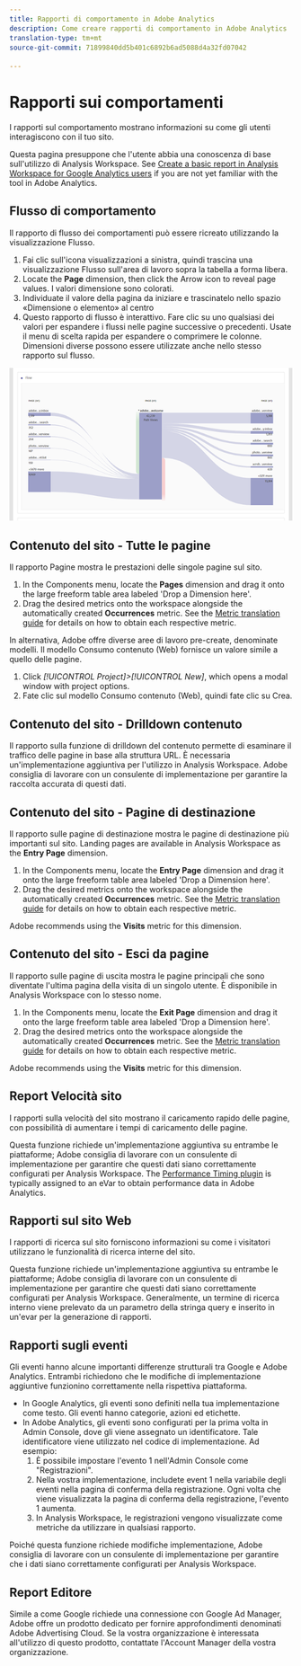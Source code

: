 ```yaml
---
title: Rapporti di comportamento in Adobe Analytics
description: Come creare rapporti di comportamento in Adobe Analytics
translation-type: tm+mt
source-git-commit: 71899840dd5b401c6892b6ad5088d4a32fd07042

---
```



# Rapporti sui comportamenti

I rapporti sul comportamento mostrano informazioni su come gli utenti interagiscono con il tuo sito.

Questa pagina presuppone che l'utente abbia una conoscenza di base sull'utilizzo di Analysis Workspace. See [Create a basic report in Analysis Workspace for Google Analytics users](create-report.md) if you are not yet familiar with the tool in Adobe Analytics.

## Flusso di comportamento

Il rapporto di flusso dei comportamenti può essere ricreato utilizzando la visualizzazione Flusso.

1. Fai clic sull'icona visualizzazioni a sinistra, quindi trascina una visualizzazione Flusso sull'area di lavoro sopra la tabella a forma libera.
2. Locate the **Page** dimension, then click the Arrow icon to reveal page values. I valori dimensione sono colorati.
3. Individuate il valore della pagina da iniziare e trascinatelo nello spazio «Dimensione o elemento» al centro
4. Questo rapporto di flusso è interattivo. Fare clic su uno qualsiasi dei valori per espandere i flussi nelle pagine successive o precedenti. Usate il menu di scelta rapida per espandere o comprimere le colonne. Dimensioni diverse possono essere utilizzate anche nello stesso rapporto sul flusso.

![Rapporto flusso](../assets/flow.png)

## Contenuto del sito - Tutte le pagine

Il rapporto Pagine mostra le prestazioni delle singole pagine sul sito.

1. In the Components menu, locate the **Pages** dimension and drag it onto the large freeform table area labeled 'Drop a Dimension here'.
2. Drag the desired metrics onto the workspace alongside the automatically created **Occurrences** metric. See the [Metric translation guide](common-metrics.md) for details on how to obtain each respective metric.

In alternativa, Adobe offre diverse aree di lavoro pre-create, denominate modelli. Il modello Consumo contenuto (Web) fornisce un valore simile a quello delle pagine.

1. Click *[!UICONTROL Project]&gt;[!UICONTROL New]*, which opens a modal window with project options.
2. Fate clic sul modello Consumo contenuto (Web), quindi fate clic su Crea.

## Contenuto del sito - Drilldown contenuto

Il rapporto sulla funzione di drilldown del contenuto permette di esaminare il traffico delle pagine in base alla struttura URL. È necessaria un'implementazione aggiuntiva per l'utilizzo in Analysis Workspace. Adobe consiglia di lavorare con un consulente di implementazione per garantire la raccolta accurata di questi dati.

## Contenuto del sito - Pagine di destinazione

Il rapporto sulle pagine di destinazione mostra le pagine di destinazione più importanti sul sito. Landing pages are available in Analysis Workspace as the **Entry Page** dimension.

1. In the Components menu, locate the **Entry Page** dimension and drag it onto the large freeform table area labeled 'Drop a Dimension here'.
2. Drag the desired metrics onto the workspace alongside the automatically created **Occurrences** metric. See the [Metric translation guide](common-metrics.md) for details on how to obtain each respective metric.

Adobe recommends using the **Visits** metric for this dimension.

## Contenuto del sito - Esci da pagine

Il rapporto sulle pagine di uscita mostra le pagine principali che sono diventate l'ultima pagina della visita di un singolo utente. È disponibile in Analysis Workspace con lo stesso nome.

1. In the Components menu, locate the **Exit Page** dimension and drag it onto the large freeform table area labeled 'Drop a Dimension here'.
2. Drag the desired metrics onto the workspace alongside the automatically created **Occurrences** metric. See the [Metric translation guide](common-metrics.md) for details on how to obtain each respective metric.

Adobe recommends using the **Visits** metric for this dimension.

## Report Velocità sito

I rapporti sulla velocità del sito mostrano il caricamento rapido delle pagine, con possibilità di aumentare i tempi di caricamento delle pagine.

Questa funzione richiede un'implementazione aggiuntiva su entrambe le piattaforme; Adobe consiglia di lavorare con un consulente di implementazione per garantire che questi dati siano correttamente configurati per Analysis Workspace. The [Performance Timing plugin](../../../implement/js-implementation/plugins/performancetiming.md) is typically assigned to an eVar to obtain performance data in Adobe Analytics.

## Rapporti sul sito Web

I rapporti di ricerca sul sito forniscono informazioni su come i visitatori utilizzano le funzionalità di ricerca interne del sito.

Questa funzione richiede un'implementazione aggiuntiva su entrambe le piattaforme; Adobe consiglia di lavorare con un consulente di implementazione per garantire che questi dati siano correttamente configurati per Analysis Workspace. Generalmente, un termine di ricerca interno viene prelevato da un parametro della stringa query e inserito in un'evar per la generazione di rapporti.

## Rapporti sugli eventi

Gli eventi hanno alcune importanti differenze strutturali tra Google e Adobe Analytics. Entrambi richiedono che le modifiche di implementazione aggiuntive funzionino correttamente nella rispettiva piattaforma.

* In Google Analytics, gli eventi sono definiti nella tua implementazione come testo. Gli eventi hanno categorie, azioni ed etichette.
* In Adobe Analytics, gli eventi sono configurati per la prima volta in Admin Console, dove gli viene assegnato un identificatore. Tale identificatore viene utilizzato nel codice di implementazione. Ad esempio:
   1. È possibile impostare l'evento 1 nell'Admin Console come "Registrazioni".
   2. Nella vostra implementazione, includete event 1 nella variabile degli eventi nella pagina di conferma della registrazione. Ogni volta che viene visualizzata la pagina di conferma della registrazione, l'evento 1 aumenta.
   3. In Analysis Workspace, le registrazioni vengono visualizzate come metriche da utilizzare in qualsiasi rapporto.

Poiché questa funzione richiede modifiche implementazione, Adobe consiglia di lavorare con un consulente di implementazione per garantire che i dati siano correttamente configurati per Analysis Workspace.

## Report Editore

Simile a come Google richiede una connessione con Google Ad Manager, Adobe offre un prodotto dedicato per fornire approfondimenti denominati Adobe Advertising Cloud. Se la vostra organizzazione è interessata all'utilizzo di questo prodotto, contattate l'Account Manager della vostra organizzazione.

